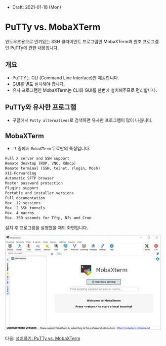 * Draft: 2021-01-18 (Mon)
# PuTTy vs. MobaXTerm
윈도우즈용으로 인기있는 SSH 클라이언트 프로그램인 MobaXTerm과 원조 프로그램인 PuTTy에 관한 내용입니다.

## 개요
* PuTTY는 CLI (Command Line Interface)만 제공합니다.
* GUI를 별도 설치해야 합니다.
* 유사 프로그램인 MobaXTerm는 CLI와 GUI를 한번에 설치해주므로 편리합니다.

## PuTTy와 유사한 프로그램
* 구글에서 `Putty alternatives`로 검색하면 유사한 프로그램이 많이 나옵니다.

## MobaXTerm
* 그 중에서 `MobaXTerm` 무료판의 특징입니다. 

```text
Full X server and SSH support
Remote desktop (RDP, VNC, Xdmcp)
Remote terminal (SSH, telnet, rlogin, Mosh)
X11-Forwarding
Automatic SFTP browser
Master password protection
Plugins support
Portable and installer versions
Full documentation
Max. 12 sessions
Max. 2 SSH tunnels
Max. 4 macros
Max. 360 seconds for Tftp, Nfs and Cron
```

설치 후 프로그램을 실행했을 때의 화면입니다.

<img src='images/mobaxterm-initial_launch.png'>

다음: [설치하기: PuTTy vs. MobaXTerm](INSTALL.md)
